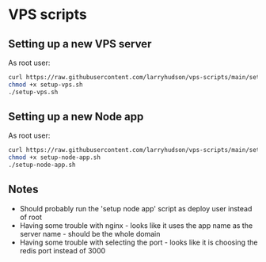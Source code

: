 # VPS scripts

## Setting up a new VPS server


As root user:

```bash
curl https://raw.githubusercontent.com/larryhudson/vps-scripts/main/setup-vps.sh -o setup-vps.sh
chmod +x setup-vps.sh
./setup-vps.sh

```

## Setting up a new Node app

As root user:

```bash
curl https://raw.githubusercontent.com/larryhudson/vps-scripts/main/setup-node-app.sh -o setup-node-app.sh 
chmod +x setup-node-app.sh
./setup-node-app.sh
```

## Notes
- Should probably run the 'setup node app' script as deploy user instead of root
- Having some trouble with nginx - looks like it uses the app name as the server name - should be the whole domain
- Having some trouble with selecting the port - looks like it is choosing the redis port instead of 3000
